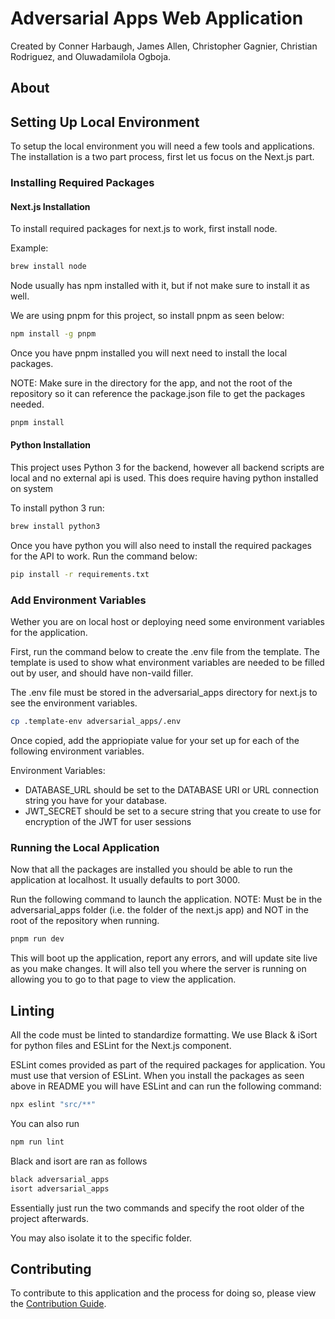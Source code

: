 # Adversarial Apps Web Application

Created by Conner Harbaugh, James Allen, Christopher Gagnier, Christian Rodriguez, and Oluwadamilola Ogboja.

## About


## Setting Up Local Environment

To setup the local environment you will need a few tools and applications. The installation is a two part process, first let us focus on the Next.js part.

### Installing Required Packages

#### Next.js Installation

To install required packages for next.js to work, first install node.

Example:

```bash
brew install node
```

Node usually has npm installed with it, but if not make sure to install it as well.

We are using pnpm for this project, so install pnpm as seen below:

```bash
npm install -g pnpm
```

Once you have pnpm installed you will next need to install the local packages.

NOTE: Make sure in the directory for the app, and not the root of the repository so it can reference the package.json file to get the packages needed.

```bash
pnpm install
```

#### Python Installation

This project uses Python 3 for the backend, however all backend scripts are local and no external api is used. This does require having python installed on system

To install python 3 run:

```bash
brew install python3
```

Once you have python you will also need to install the required packages for the API to work. Run the command below:

```bash
pip install -r requirements.txt
```

### Add Environment Variables

Wether you are on local host or deploying need some environment variables for the application.

First, run the command below to create the .env file from the template. The template is used to show what environment variables are needed to be filled out by user, and should have non-vaild filler.

The .env file must be stored in the adversarial_apps directory for next.js to see the environment variables.

```bash
cp .template-env adversarial_apps/.env
```

Once copied, add the appriopiate value for your set up for each of the following environment variables.

Environment Variables:

- DATABASE_URL should be set to the DATABASE URI or URL connection string you have for your database.
- JWT_SECRET should be set to a secure string that you create to use for encryption of the JWT for user sessions

### Running the Local Application

Now that all the packages are installed you should be able to run the application at localhost. It usually defaults to port 3000.

Run the following command to launch the application.
NOTE: Must be in the adversarial_apps folder (i.e. the folder of the next.js app) and NOT in the root of the repository when running.

```bash
pnpm run dev
```

This will boot up the application, report any errors, and will update site live as you make changes. It will also tell you where the server is running on allowing you to go to that page to view the application.

## Linting

All the code must be linted to standardize formatting. We use Black & iSort for python files and ESLint for the Next.js component.

ESLint comes provided as part of the required packages for application.
You must use that version of ESLint. When you install the packages as seen above in README you will have ESLint and can run the following command:
```bash
npx eslint "src/**"
```

You can also run
```bash
npm run lint
```

Black and isort are ran as follows
```bash
black adversarial_apps
isort adversarial_apps
```

Essentially just run the two commands and specify the root older of the project afterwards.

You may also isolate it to the specific folder.

## Contributing

To contribute to this application and the process for doing so, please view the [Contribution Guide](.github\CONTRIBUTING.md).
